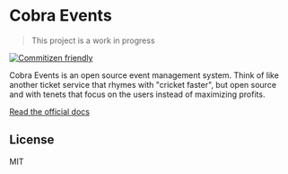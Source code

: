 # Cobra Events

> This project is a work in progress

[![Commitizen friendly](https://img.shields.io/badge/commitizen-friendly-brightgreen.svg)](http://commitizen.github.io/cz-cli/)

Cobra Events is an open source event management system. Think of like another ticket service that rhymes with "cricket faster", but open source and with tenets that focus on the users instead of maximizing profits.

[Read the official docs](https://docs.cobra.events)

## License

MIT
